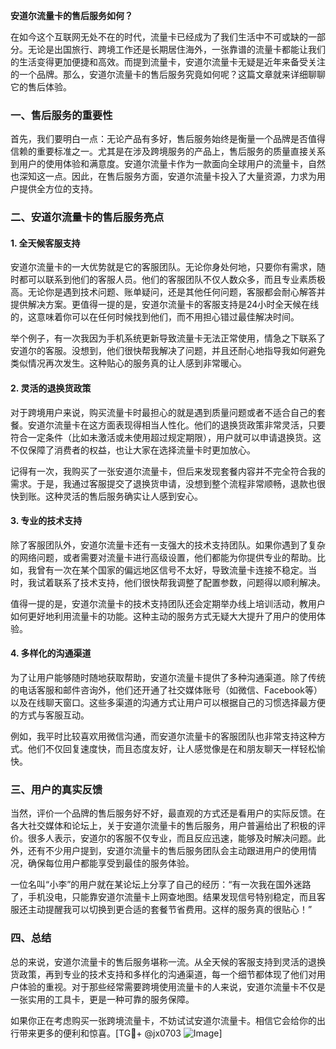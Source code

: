 **安道尔流量卡的售后服务如何？**

在如今这个互联网无处不在的时代，流量卡已经成为了我们生活中不可或缺的一部分。无论是出国旅行、跨境工作还是长期居住海外，一张靠谱的流量卡都能让我们的生活变得更加便捷和高效。而提到流量卡，安道尔流量卡无疑是近年来备受关注的一个品牌。那么，安道尔流量卡的售后服务究竟如何呢？这篇文章就来详细聊聊它的售后体验。

### 一、售后服务的重要性

首先，我们要明白一点：无论产品有多好，售后服务始终是衡量一个品牌是否值得信赖的重要标准之一。尤其是在涉及跨境服务的产品上，售后服务的质量直接关系到用户的使用体验和满意度。安道尔流量卡作为一款面向全球用户的流量卡，自然也深知这一点。因此，在售后服务方面，安道尔流量卡投入了大量资源，力求为用户提供全方位的支持。

### 二、安道尔流量卡的售后服务亮点

#### 1. **全天候客服支持**
安道尔流量卡的一大优势就是它的客服团队。无论你身处何地，只要你有需求，随时都可以联系到他们的客服人员。他们的客服团队不仅人数众多，而且专业素质极高。无论你是遇到技术问题、账单疑问，还是其他任何问题，客服都会耐心解答并提供解决方案。更值得一提的是，安道尔流量卡的客服支持是24小时全天候在线的，这意味着你可以在任何时候找到他们，而不用担心错过最佳解决时间。

举个例子，有一次我因为手机系统更新导致流量卡无法正常使用，情急之下联系了安道尔的客服。没想到，他们很快帮我解决了问题，并且还耐心地指导我如何避免类似情况再次发生。这种贴心的服务真的让人感到非常暖心。

#### 2. **灵活的退换货政策**
对于跨境用户来说，购买流量卡时最担心的就是遇到质量问题或者不适合自己的套餐。安道尔流量卡在这方面表现得相当人性化。他们的退换货政策非常灵活，只要符合一定条件（比如未激活或未使用超过规定期限），用户就可以申请退换货。这不仅保障了消费者的权益，也让大家在选择流量卡时更加放心。

记得有一次，我购买了一张安道尔流量卡，但后来发现套餐内容并不完全符合我的需求。于是，我通过客服提交了退换货申请，没想到整个流程非常顺畅，退款也很快到账。这种灵活的售后服务确实让人感到安心。

#### 3. **专业的技术支持**
除了客服团队外，安道尔流量卡还有一支强大的技术支持团队。如果你遇到了复杂的网络问题，或者需要对流量卡进行高级设置，他们都能为你提供专业的帮助。比如，我曾有一次在某个国家的偏远地区信号不太好，导致流量卡连接不稳定。当时，我试着联系了技术支持，他们很快帮我调整了配置参数，问题得以顺利解决。

值得一提的是，安道尔流量卡的技术支持团队还会定期举办线上培训活动，教用户如何更好地利用流量卡的功能。这种主动的服务方式无疑大大提升了用户的使用体验。

#### 4. **多样化的沟通渠道**
为了让用户能够随时随地获取帮助，安道尔流量卡提供了多种沟通渠道。除了传统的电话客服和邮件咨询外，他们还开通了社交媒体账号（如微信、Facebook等）以及在线聊天窗口。这些多渠道的沟通方式让用户可以根据自己的习惯选择最方便的方式与客服互动。

例如，我平时比较喜欢用微信沟通，而安道尔流量卡的客服团队也非常支持这种方式。他们不仅回复速度快，而且态度友好，让人感觉像是在和朋友聊天一样轻松愉快。

### 三、用户的真实反馈

当然，评价一个品牌的售后服务好不好，最直观的方式还是看用户的实际反馈。在各大社交媒体和论坛上，关于安道尔流量卡的售后服务，用户普遍给出了积极的评价。很多人表示，安道尔的客服不仅专业，而且反应迅速，能够及时解决问题。此外，还有不少用户提到，安道尔流量卡的售后服务团队会主动跟进用户的使用情况，确保每位用户都能享受到最佳的服务体验。

一位名叫“小李”的用户就在某论坛上分享了自己的经历：“有一次我在国外迷路了，手机没电，只能靠安道尔流量卡上网查地图。结果发现信号特别稳定，而且客服还主动提醒我可以切换到更合适的套餐节省费用。这样的服务真的很贴心！”

### 四、总结

总的来说，安道尔流量卡的售后服务堪称一流。从全天候的客服支持到灵活的退换货政策，再到专业的技术支持和多样化的沟通渠道，每一个细节都体现了他们对用户体验的重视。对于那些经常需要跨境使用流量卡的人来说，安道尔流量卡不仅是一张实用的工具卡，更是一种可靠的服务保障。

如果你正在考虑购买一张跨境流量卡，不妨试试安道尔流量卡。相信它会给你的出行带来更多的便利和惊喜。[TG💪+ @jx0703 ![Image](https://github.com/user-attachments/assets/dbca1d08-cadb-493c-b0ec-ad6f7a83f270)]
